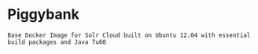 # Piggybank
	Base Docker Image for Solr Cloud built on Ubuntu 12.04 with essential build packages and Java 7u60